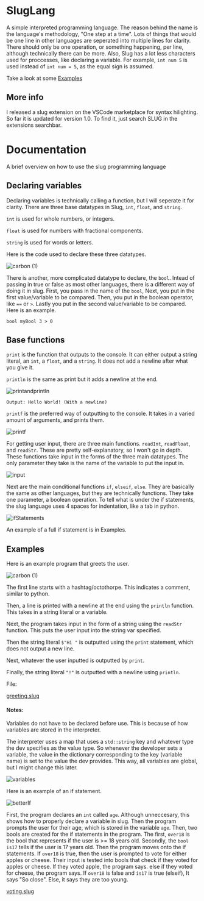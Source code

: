 # SlugLang
A simple interpreted programming language. The reason behind the name is the language's methodology, "One step at a time". Lots of things that would be one line in other languages are seperated into multiple lines for clarity. There should only be one operation, or something happening, per line, although technically there can be more. Also, Slug has a lot less characters used for proccesses, like declaring a variable. For example, `int num 5` is used instead of `int num = 5`, as the equal sign is assumed.

Take a look at some [Examples](#examples)

## More info

I released a slug extension on the VSCode marketplace for syntax hilighting. So far it is updated for version 1.0. To find it, just search SLUG in the extensions searchbar.

# Documentation
A brief overview on how to use the slug programming language

## Declaring variables

Declaring variables is technically calling a function, but I will seperate it for clarity. There are three base datatypes in Slug, `int`, `float`, and `string`.

`int` is used for whole numbers, or integers.

`float` is used for numbers with fractional components.

`string` is used for words or letters.

Here is the code used to declare these three datatypes.

![carbon (1)](https://user-images.githubusercontent.com/70826772/125175813-ab4c8a80-e19c-11eb-9c78-06081c792c5a.png)

There is another, more complicated datatype to declare, the `bool`. Intead of passing in true or false as most other languages, there is a different way of doing it in slug. First, you pass in the name of the `bool`, Next, you put in the first value/variable to be compared. Then, you put in the boolean operator, like `==` or `>`. Lastly you put in the second value/variable to be compared. Here is an example.

`bool myBool 3 > 0`

## Base functions

`print` is the function that outputs to the console. It can either output a string literal, an `int`, a `float`, and a `string`. It does not add a newline after what you give it.

`println` is the same as print but it adds a newline at the end.

![printandprintln](https://user-images.githubusercontent.com/70826772/125176271-2f544180-e1a0-11eb-9b99-bf8f77f9437b.png)

`Output: Hello World! (With a newline)`

`printf` is the preferred way of outputting to the console. It takes in a varied amount of arguments, and prints them.

![printf](https://user-images.githubusercontent.com/70826772/125176154-49d9eb00-e19f-11eb-8276-27921f38de80.png)

For getting user input, there are three main functions. `readInt`, `readFloat`, and `readStr`. These are pretty self-explanatory, so I won't go in depth. These functions take input in the forms of the three main datatypes. The only parameter they take is the name of the variable to put the input in.

![input](https://user-images.githubusercontent.com/70826772/125176611-bb676880-e1a2-11eb-903d-cf25fbc060bc.png)

Next are the main conditional functions `if`, `elseif`, `else`. They are basically the same as other languages, but they are technically functions. They take one parameter, a boolean operation. To tell what is under the if statements, the slug language uses 4 spaces for indentation, like a tab in python.

![ifStatements](https://user-images.githubusercontent.com/70826772/125179656-499d1800-e1be-11eb-8131-5bbaf2660278.png)

An example of a full if statement is in Examples.

## Examples

Here is an example program that greets the user.

![carbon (1)](https://user-images.githubusercontent.com/70826772/121422408-3687f580-c93d-11eb-85ec-9401ecac4ffa.png)

The first line starts with a hashtag/octothorpe. This indicates a comment, similar to python.

Then, a line is printed with a newline at the end using the `println` function. This takes in a string literal or a variable.

Next, the program takes input in the form of a string using the `readStr` function. This puts the user input into the string var specified.

Then the string literal `$"Hi "` is outputted using the `print` statement, which does not output a new line.

Next, whatever the user inputted is outputted by `print`.

Finally, the string literal `"!"` is outputted with a newline using `println`.

File:

[greeting.slug](Examples/greeting.slug)

#### Notes:

Variables do not have to be declared before use. This is because of how variables are stored in the interpreter.

The interpreter uses a map that uses a `std::string` key and whatever type the dev specifies as the value type. So whenever the developer sets a variable, the value in the dictionary corresponding to the key (variable name) is set to the value the dev provides. This way, all variables are global, but I might change this later.

![variables](https://user-images.githubusercontent.com/70826772/121426767-f5461480-c941-11eb-8f9a-5a8e1b4c17bc.png)


Here is an example of an if statement.

![betterIf](https://user-images.githubusercontent.com/70826772/121551612-caa99980-c9dd-11eb-9743-37651d87202c.png)

First, the program declares an `int` called `age`. Although unneccesary, this shows how to properly declare a variable in slug. Then the program prompts the user for their age, which is stored in the variable `age`. Then, two bools are created for the if statements in the program. The first, `over18` is the bool that represents if the user is >= 18 years old. Secondly, the `bool` `is17` tells if the user is 17 years old. Then the program moves onto the if statements. If `over18` is true, then the user is prompted to vote for either apples or cheese. Their input is tested into bools that check if they voted for apples or cheese. If they voted apple, the program says. else if they voted for cheese, the program says. If `over18` is false and `is17` is true (elseif), It says "So close". Else, it says they are too young.

[voting.slug](Examples/voting.slug)


